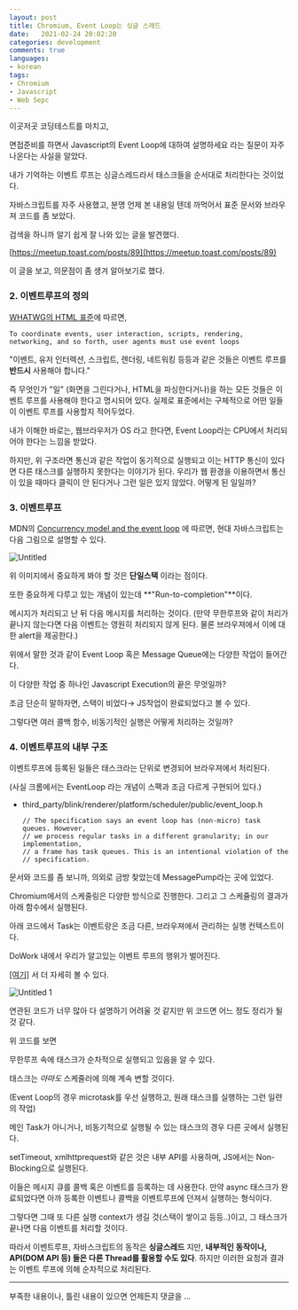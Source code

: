 ```yaml
---
layout: post
title: Chromium, Event Loop는 싱글 스레드
date:   2021-02-24 20:02:20		
categories: development
comments: true
languages:
- korean
tags:
- Chromium
- Javascript
- Web Sepc
---		
```


이곳저곳 코딩테스트를 마치고,

면접준비를 하면서 Javascript의 Event Loop에 대하여 설명하세요 라는 질문이 자주 나온다는 사실을 알았다.

내가 기억하는 이벤트 루프는 싱글스레드라서  태스크들을 순서대로 처리한다는 것이었다.

자바스크립트를 자주 사용했고, 분명 언제 본 내용일 텐데 까먹어서 표준 문서와 브라우져 코드를 좀 보았다.

검색을 하니까 알기 쉽게 잘 나와 있는 글을 발견했다.

[https://meetup.toast.com/posts/89](https://meetup.toast.com/posts/89)

이 글을 보고,  의문점이 좀 생겨 알아보기로 했다.

### 2. 이벤트루프의 정의

[WHATWG의 HTML 표준](https://html.spec.whatwg.org/multipage/webappapis.html#event-loops)에 따르면, 

`
To coordinate events, user interaction, scripts, rendering, networking, and so forth, user agents must use event loops
`

"이벤트, 유저 인터렉션, 스크립트, 렌더링, 네트워킹 등등과 같은 것들은 이벤트 루프를 **반드시** 사용해야 합니다."

즉 무엇인가 "일" (화면을 그린다거나, HTML을 파싱한다거나)을 하는 모든 것들은 이벤트 루프를 사용해야 한다고 명시되어 있다. 실제로 표준에서는 구체적으로 어떤 일들이 이벤트 루프를 사용할지 적어두었다.

내가 이해한 바로는, 웹브라우저가 OS 라고 한다면, Event Loop라는 CPU에서 처리되어야 한다는 느낌을 받았다.

하지만, 위 구조라면 통신과 같은 작업이 동기적으로 실행되고 이는 HTTP 통신이 있다면 다른 태스크를 실행하지 못한다는 이야기가 된다. 우리가 웹 환경을 이용하면서 통신이 있을 때마다 클릭이 안 된다거나 그런 일은 있지 않았다. 어떻게 된 일일까?

### 3. 이벤트루프

MDN의 [Concurrency model and the event loop](https://developer.mozilla.org/en-US/docs/Web/JavaScript/EventLoop) 에 따르면, 현대 자바스크립트는 다음 그림으로 설명할 수 있다.

![Untitled](https://user-images.githubusercontent.com/18409763/109103285-f32ec000-776d-11eb-8db8-58de71874a3c.png)


위 이미지에서 중요하게 봐야 할 것은 **단일스택** 이라는 점이다.

또한 중요하게 다루고 있는 개념이 있는데 **"Run-to-completion"**이다.

메시지가 처리되고 난 뒤 다음 메시지를 처리하는 것이다. (만약 무한루프와 같이 처리가 끝나지 않는다면 다음 이벤트는 영원히 처리되지 않게 된다. 물론 브라우져에서 이에 대한 alert을 제공한다.) 

위에서 말한 것과 같이 Event Loop 혹은 Message Queue에는 다양한 작업이 들어간다.

이 다양한 작업 중 하나인 Javascript Execution의 끝은 무엇일까?

조금 단순히 말하자면, 스택이 비었다→ JS작업이 완료되었다고 볼 수 있다.

그렇다면 여러 콜백 함수, 비동기적인 실행은 어떻게 처리하는 것일까?

### 4. 이벤트루프의 내부 구조

이벤트루프에 등록된 일들은 태스크라는 단위로 변경되어 브라우져에서 처리된다. 

(사실 크롬에서는 EventLoop 라는 개념이 스팩과 조금 다르게 구현되어 있다.)

- third_party/blink/renderer/platform/scheduler/public/event_loop.h

    ```
    // The specification says an event loop has (non-micro) task queues. However,
    // we process regular tasks in a different granularity; in our implementation,
    // a frame has task queues. This is an intentional violation of the
    // specification.
    ```

문서와 코드를 좀 보니까, 의외로 금방 찾았는데 MessagePump라는 곳에 있었다.

Chromium에서의 스케줄링은 다양한 방식으로 진행한다. 그리고 그 스케쥴링의 결과가 아래 함수에서 실행된다.

아래 코드에서 Task는 이벤트랑은 조금 다른, 브라우져에서 관리하는 실행 컨텍스트이다.

DoWork 내에서 우리가 알고있는 이벤트 루프의 행위가 벌어진다.

[[여기]](https://source.chromium.org/chromium/chromium/src/+/master:base/message_loop/message_pump_default.cc;l=31;drc=9d1a1d6154cae517f76de279682185c8abc30868) 서 더 자세히 볼 수 있다.

![Untitled 1](https://user-images.githubusercontent.com/18409763/109103312-fd50be80-776d-11eb-894f-6a7a0da624bc.png)


연관된 코드가 너무 많아 다 설명하기 어려울 것 같지만 위 코드면 어느 정도 정리가 될 것 같다.

위 코드를 보면

무한루프 속에 태스크가 순차적으로 실행되고 있음을 알 수 있다. 

태스크는 *아마도* 스케줄러에 의해 계속 변할 것이다.

(Event Loop의 경우 microtask를 우선 실행하고, 원래 태스크를 실행하는 그런 일련의 작업)

메인 Task가 아니거나, 비동기적으로 실행될 수 있는 태스크의 경우 다른 곳에서 실행된다.

setTimeout, xmlhttprequest와 같은 것은 내부 API를 사용하며, JS에서는 Non-Blocking으로 실행된다.

이들은 메시지 큐를 콜백 혹은 이벤트를 등록하는 데 사용한다. 만약 async 태스크가 완료되었다면 아까 등록한 이벤트나 콜백을 이벤트루프에 던져서 실행하는 형식이다.

그렇다면 그때 또 다른 실행 context가 생길 것(스택이 쌓이고 등등..)이고, 그 태스크가 끝나면 다음 이벤트를 처리할 것이다.

따라서 이벤트루프, 자바스크립트의 동작은 **싱글스레드** 지만, **내부적인 동작이나, API(DOM API 등) 들은 다른 Thread를 활용할 수도 있다**. 하지만 이러한 요청과 결과는 이벤트 루프에 의해 순차적으로 처리된다.

---

부족한 내용이나, 틀린 내용이 있으면 언제든지 댓글을 ...